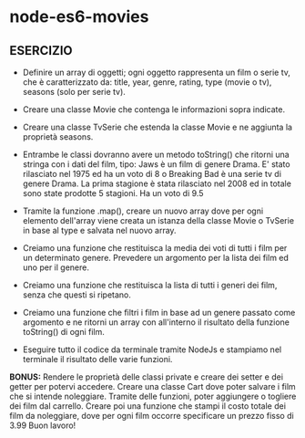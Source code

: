 #  node-es6-movies

## ESERCIZIO 

- Definire un array di oggetti; ogni oggetto rappresenta un film o serie tv, che è caratterizzato da: title, year, genre, rating, type (movie o tv), seasons (solo per serie tv).

- Creare una classe Movie che contenga le informazioni sopra indicate.

- Creare una classe TvSerie che estenda la classe Movie e ne aggiunta la proprietà seasons.

- Entrambe le classi dovranno avere un metodo toString() che ritorni una stringa con i dati del film, tipo: Jaws è un film di genere Drama. E' stato rilasciato nel 1975 ed ha un voto di 8 o Breaking Bad è una serie tv di genere Drama. La prima stagione è stata rilasciato nel 2008 ed in totale sono state prodotte 5 stagioni. Ha un voto di 9.5

- Tramite la funzione .map(), creare un nuovo array dove per ogni elemento dell'array viene creata un istanza della classe Movie o TvSerie in base al type e salvata nel nuovo array.

- Creiamo una funzione che restituisca la media dei voti di tutti i film per un determinato genere. Prevedere un argomento per la lista dei film ed uno per il genere.

- Creiamo una funzione che restituisca la lista di tutti i generi dei film, senza che questi si ripetano.

- Creiamo una funzione che filtri i film in base ad un genere passato come argomento e ne ritorni un array con all'interno il risultato della funzione toString() di ogni film.

- Eseguire tutto il codice da terminale tramite NodeJs e stampiamo nel terminale il risultato delle varie funzioni.

**BONUS:**
Rendere le proprietà delle classi private e creare dei setter e dei getter per potervi accedere.
Creare una classe Cart dove poter salvare i film che si intende noleggiare. Tramite delle funzioni, poter aggiungere o togliere dei film dal carrello. Creare poi una funzione che stampi il costo totale dei film da noleggiare, dove per ogni film occorre specificare un prezzo fisso di 3.99
Buon lavoro!